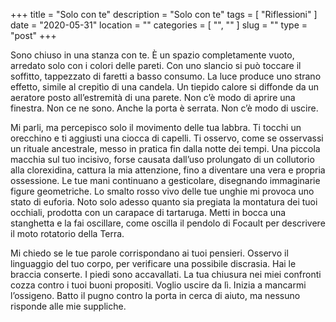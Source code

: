+++
title = "Solo con te"
description = "Solo con te"
tags = [ "Riflessioni" ]
date = "2020-05-31"
location = ""
categories = [
  "",
  ""
]
slug = ""
type = "post"
+++

Sono chiuso in una stanza con te. È un spazio completamente vuoto, arredato solo con i colori delle pareti. Con uno slancio si può toccare il soffitto, tappezzato di faretti a basso consumo. La luce produce uno strano effetto, simile al crepitìo di una candela. Un tiepido calore si diffonde da un aeratore posto all’estremità di una  parete. Non c’è modo di aprire una finestra. Non ce ne sono. Anche la porta è serrata. Non c’è modo di uscire. 

Mi parli, ma percepisco solo il movimento delle tua labbra. Ti tocchi un orecchino e ti aggiusti una ciocca di capelli. Ti osservo, come se osservassi un rituale ancestrale, messo in pratica fin dalla notte dei tempi. Una piccola macchia sul tuo incisivo, forse causata dall’uso prolungato di un collutorio alla clorexidina, cattura la mia attenzione, fino a diventare una vera e propria ossessione. Le tue mani continuano a gesticolare, disegnando immaginarie figure geometriche. Lo smalto rosso vivo delle tue unghie mi provoca uno stato di euforia. Noto solo adesso quanto sia pregiata la montatura dei tuoi occhiali, prodotta con un carapace di tartaruga. Metti in bocca una stanghetta e la fai oscillare, come oscilla il pendolo di Focault per descrivere il moto rotatorio della Terra. 

Mi chiedo se le tue parole corrispondano ai tuoi pensieri. Osservo il linguaggio del tuo corpo, per verificare una possibile discrasia. Hai le braccia conserte. I piedi sono accavallati. La tua chiusura nei miei confronti cozza contro i tuoi buoni propositi. Voglio uscire da lì. Inizia a mancarmi l’ossigeno. Batto il pugno contro la porta in cerca di aiuto, ma nessuno risponde alle mie suppliche. 
